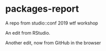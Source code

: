 # packages-report
A repo from studio::conf 2019 wtf workshop

An edit from RStudio. 

Another edit, now from GitHub in the browser
